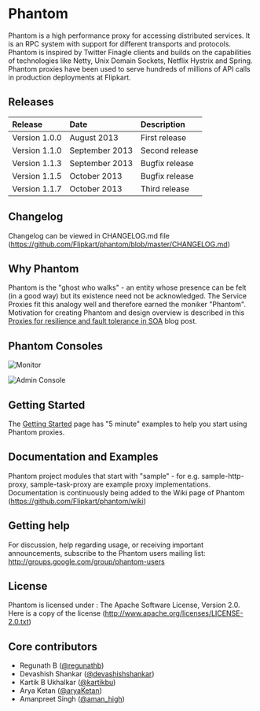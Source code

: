Phantom
=======

Phantom is a high performance proxy for accessing distributed services. It is an RPC system with support for different 
transports and protocols. Phantom is inspired by Twitter Finagle clients and builds on the capabilities of technologies like 
Netty, Unix Domain Sockets, Netflix Hystrix and Spring. Phantom proxies have been used to serve hundreds of millions 
of API calls in production deployments at Flipkart.

## Releases

| Release | Date | Description |
|:------------|:----------------|:------------|
| Version 1.0.0    | August 2013      |    First release
| Version 1.1.0    | September 2013      |   Second release 
| Version 1.1.3    | September 2013      |    Bugfix release
| Version 1.1.5    | October 2013      |   Bugfix release
| Version 1.1.7    | October 2013      |   Third release

## Changelog

Changelog can be viewed in CHANGELOG.md file (https://github.com/Flipkart/phantom/blob/master/CHANGELOG.md)

## Why Phantom
Phantom is the "ghost who walks" - an entity whose presence can be felt (in a good way) but its existence need not be acknowledged.
The Service Proxies fit this analogy well and therefore earned the moniker "Phantom". Motivation for creating Phantom and design overview 
is described in this [Proxies for resilience and fault tolerance in SOA](http://tech-blog.flipkart.net/2013/07/proxies-for-resilience-and-fault-tolerance-in-distributed-soa) blog post.

## Phantom Consoles
![Monitor](https://github.com/Flipkart/phantom/raw/master/docs/Service%20Proxy.png)

![Admin Console](https://github.com/Flipkart/phantom/raw/master/docs/Phantom%20http%20config.png)

## Getting Started
The [Getting Started](https://github.com/Flipkart/phantom/wiki/Getting-started-and-Examples) page has "5 minute" examples to help you start using Phantom proxies.

## Documentation and Examples
Phantom project modules that start with "sample" - for e.g. sample-http-proxy, sample-task-proxy are example proxy implementations.
Documentation is continuously being added to the Wiki page of Phantom (https://github.com/Flipkart/phantom/wiki)

## Getting help
For discussion, help regarding usage, or receiving important announcements, subscribe to the Phantom users mailing list: http://groups.google.com/group/phantom-users

## License
Phantom is licensed under : The Apache Software License, Version 2.0. Here is a copy of the license (http://www.apache.org/licenses/LICENSE-2.0.txt)

## Core contributors
* Regunath B ([@regunathb](http://twitter.com/RegunathB))
* Devashish Shankar ([@devashishshankar](https://github.com/devashishshankar))
* Kartik B Ukhalkar ([@kartikbu](https://github.com/kartikbu))
* Arya Ketan ([@aryaKetan](https://github.com/aryaKetan))
* Amanpreet Singh ([@aman_high](https://github.com/aman_high))

